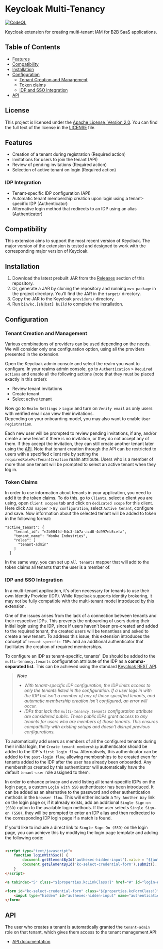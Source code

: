 # Keycloak Multi-Tenancy

[![CodeQL](https://github.com/anarsultanov/keycloak-multi-tenancy/actions/workflows/codeql.yml/badge.svg)](https://github.com/anarsultanov/keycloak-multi-tenancy/actions/workflows/codeql.yml)

Keycloak extension for creating multi-tenant IAM for B2B SaaS applications.

## Table of Contents

- [Features](#features)
- [Compatibility](#compatibility)
- [Installation](#installation)
- [Configuration](#configuration)
    - [Tenant Creation and Management](#tenant-creation-and-management)
    - [Token claims](#token-claims)
    - [IDP and SSO Integration](#idp-and-sso-integration)
- [API](#api)

## License

This project is licensed under the [Apache License, Version 2.0](http://www.apache.org/licenses/LICENSE-2.0). You can find the full text of the license in the [LICENSE](LICENSE) file.

## Features

- Creation of a tenant during registration (Required action)
- Invitations for users to join the tenant (API)
- Review of pending invitations (Required action)
- Selection of active tenant on login (Required action)

### IDP Integration

- Tenant-specific IDP configuration (API)
- Automatic tenant membership creation upon login using a tenant-specific IDP (Authenticator)
- Alternative login method that redirects to an IDP using an alias (Authenticator)

## Compatibility

This extension aims to support the most recent version of Keycloak.
The major version of the extension is tested and designed to work with the corresponding major version of Keycloak.

## Installation

1. Download the latest prebuilt JAR from the [Releases](https://github.com/anarsultanov/keycloak-multi-tenancy/releases) section of this repository.
2. Or, generate a JAR by cloning the repository and running `mvn package` in the project directory. You'll find the JAR in the `target/` directory.
3. Copy the JAR to the Keycloak `providers/` directory.
4. Run `bin/kc.[sh|bat] build` to complete the installation.

## Configuration

### Tenant Creation and Management

Various combinations of providers can be used depending on the needs. We will consider only one configuration option, using all the providers presented in the
extension.

Open the Keycloak admin console and select the realm you want to configure.
In your realms admin console, go to `Authentication` > `Required actions` and enable all the following actions (note that they must be placed exactly in this
order):

* Review tenant invitations
* Create tenant
* Select active tenant

Now go to `Realm Settings` > `Login` and turn on `Verify email` as only users with verified email can view their invitations.
<br/>Depending on your onboarding model, you may also want to enable `User registration`.

Each new user will be prompted to review pending invitations, if any, and/or create a new tenant if there is no invitation, or they do not accept any of them.
If they accept the invitation, they can still create another tenant later using the [API](#api).
Note that tenant creation through the API can be restricted to users with a specified client role by setting the `requiredRoleForTenantCreation` realm attribute.
Users who is a member of more than one tenant will be prompted to select an active tenant when they log in.

### Token Claims

In order to use information about tenants in your application, you need to add it to the token claims.
To do this, go to `Clients`, select a client you are using, open `Client scopes` tab and click on `dedicated scope` for this client.
Here click `Add mapper` > `By configuration`, select `Active tenant`, configure and save.
Now information about the selected tenant will be added to token in the following format:

```
"active_tenant": {
    "tenant_id": "e2b004fd-04c3-4b7a-acd0-4d997eb5cefa",
    "tenant_name": "Wonka Industries",
    "roles": [
      "tenant-admin"
    ]
  }
```

In the same way, you can set up `All tenants` mapper that will add to the token claims all tenants that the user is a member of.

### IDP and SSO Integration

In a multi-tenant application, it's often necessary for tenants to use their own Identity Provider (IDP). 
While Keycloak supports identity brokering, it may not be fully compatible with the multi-tenant model introduced by this extension.

One of the issues arises from the lack of a connection between tenants and their respective IDPs. 
This prevents the onboarding of users during their initial login using the IDP, since if users haven't been pre-created and added to the required tenant, 
the created users will be tenantless and asked to create a new tenant. 
To address this issue, this extension introduces the concept of `tenant-specific IDPs` and an additional authenticator that facilitates the creation of required memberships.

To configure an IDP as tenant-specific, tenants' IDs should be added to the `multi-tenancy.tenants` configuration attribute of the IDP as a **comma-separated list**. 
This can be achieved using the standard [Keycloak REST API](https://www.keycloak.org/docs-api/23.0.4/rest-api/index.html#_identity_providers).

> **_Note_**
> - _With tenant-specific IDP configuration, the IDP limits access to only the tenants listed in the configuration. 
> If a user logs in with the IDP but isn't a member of any of these specified tenants, and automatic membership creation isn't configured, an error will occur._
> - _IDPs that lack the `multi-tenancy.tenants` configuration attribute are considered public. 
> These public IDPs grant access to any tenants for users who are members of those tenants. This ensures compatibility with existing setups and doesn't disrupt previous configurations._

To automatically add users as members of all the configured tenants during their initial login, the `Create tenant membership` authenticator should be added to the IDP's `first login flow`. 
Alternatively, this authenticator can be added to the `post-login flow`, allowing memberships to be created even for tenants added to the IDP after the user has already been onboarded.
Any memberships created by this authenticator will automatically have the default `tenant-user` role assigned to them.

In order to enhance privacy and avoid listing all tenant-specific IDPs on the login page, a custom `Login with SSO` authenticator has been introduced.
It can be added as an alternative to the password and other authentication methods in the `browser flow`.
This will either include a `Try Another Way` link on the login page or, if it already exists, add an additional `Single Sign-on (SSO)` option to the available login methods.
If the user selects `Single Sign-on (SSO)`, they will be prompted to enter an IDP alias and then redirected to the corresponding IDP login page if a match is found.

If you'd like to include a direct link to `Single Sign-On (SSO)` on the login page, you can achieve this by modifying the login page template and adding the following code:
```html

<script type="text/javascript">
    function loginWithSso() {
        document.getElementById('authexec-hidden-input').value = "${authenticationSelection.authExecId}";
        document.getElementById('kc-select-credential-form').submit();
    }
</script>

<a tabindex="5" class="${properties.kcLinkClass!}" href="#" id="login-with-sso" onclick="loginWithSso()">Sign in via SSO</a>

<form id="kc-select-credential-form" class="${properties.kcFormClass!}" action="${url.loginAction}" method="post">
    <input type="hidden" id="authexec-hidden-input" name="authenticationExecution"/>
</form>
```

## API

The user who creates a tenant is automatically granted the `tenant-admin` role on that tenant, which gives them access to the tenant management API:

- [API documentation](http://sultanov.dev/keycloak-multi-tenancy/)
